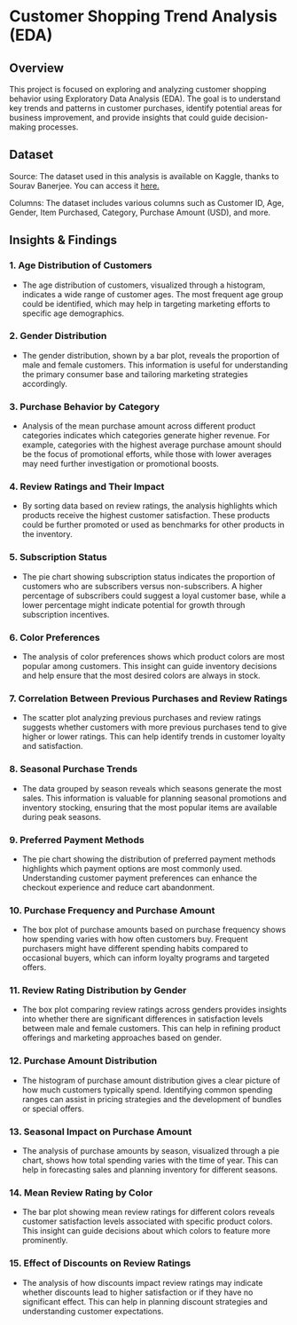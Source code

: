 # Customer Shopping Trend Analysis (EDA) 

## Overview

This project is focused on exploring and analyzing customer shopping behavior using Exploratory Data Analysis (EDA). The goal is to understand key trends and patterns in customer purchases, identify potential areas for business improvement, and provide insights that could guide decision-making processes.

## Dataset

Source: The dataset used in this analysis is available on Kaggle, thanks to Sourav Banerjee. You can access it [here.](https://www.kaggle.com/datasets/iamsouravbanerjee/customer-shopping-trends-dataset/)

Columns: The dataset includes various columns such as Customer ID, Age, Gender, Item Purchased, Category, Purchase Amount (USD), and more.

## Insights & Findings

### 1. **Age Distribution of Customers**
   - The age distribution of customers, visualized through a histogram, indicates a wide range of customer ages. The most frequent age group could be identified, which may help in targeting marketing efforts to specific age demographics.

### 2. **Gender Distribution**
   - The gender distribution, shown by a bar plot, reveals the proportion of male and female customers. This information is useful for understanding the primary consumer base and tailoring marketing strategies accordingly.

### 3. **Purchase Behavior by Category**
   - Analysis of the mean purchase amount across different product categories indicates which categories generate higher revenue. For example, categories with the highest average purchase amount should be the focus of promotional efforts, while those with lower averages may need further investigation or promotional boosts.

### 4. **Review Ratings and Their Impact**
   - By sorting data based on review ratings, the analysis highlights which products receive the highest customer satisfaction. These products could be further promoted or used as benchmarks for other products in the inventory.

### 5. **Subscription Status**
   - The pie chart showing subscription status indicates the proportion of customers who are subscribers versus non-subscribers. A higher percentage of subscribers could suggest a loyal customer base, while a lower percentage might indicate potential for growth through subscription incentives.

### 6. **Color Preferences**
   - The analysis of color preferences shows which product colors are most popular among customers. This insight can guide inventory decisions and help ensure that the most desired colors are always in stock.

### 7. **Correlation Between Previous Purchases and Review Ratings**
   - The scatter plot analyzing previous purchases and review ratings suggests whether customers with more previous purchases tend to give higher or lower ratings. This can help identify trends in customer loyalty and satisfaction.

### 8. **Seasonal Purchase Trends**
   - The data grouped by season reveals which seasons generate the most sales. This information is valuable for planning seasonal promotions and inventory stocking, ensuring that the most popular items are available during peak seasons.

### 9. **Preferred Payment Methods**
   - The pie chart showing the distribution of preferred payment methods highlights which payment options are most commonly used. Understanding customer payment preferences can enhance the checkout experience and reduce cart abandonment.

### 10. **Purchase Frequency and Purchase Amount**
   - The box plot of purchase amounts based on purchase frequency shows how spending varies with how often customers buy. Frequent purchasers might have different spending habits compared to occasional buyers, which can inform loyalty programs and targeted offers.

### 11. **Review Rating Distribution by Gender**
   - The box plot comparing review ratings across genders provides insights into whether there are significant differences in satisfaction levels between male and female customers. This can help in refining product offerings and marketing approaches based on gender.

### 12. **Purchase Amount Distribution**
   - The histogram of purchase amount distribution gives a clear picture of how much customers typically spend. Identifying common spending ranges can assist in pricing strategies and the development of bundles or special offers.

### 13. **Seasonal Impact on Purchase Amount**
   - The analysis of purchase amounts by season, visualized through a pie chart, shows how total spending varies with the time of year. This can help in forecasting sales and planning inventory for different seasons.

### 14. **Mean Review Rating by Color**
   - The bar plot showing mean review ratings for different colors reveals customer satisfaction levels associated with specific product colors. This insight can guide decisions about which colors to feature more prominently.

### 15. **Effect of Discounts on Review Ratings**
   - The analysis of how discounts impact review ratings may indicate whether discounts lead to higher satisfaction or if they have no significant effect. This can help in planning discount strategies and understanding customer expectations.
